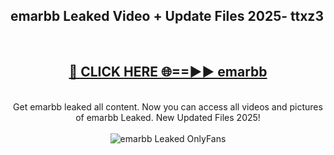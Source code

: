 <h2>emarbb Leaked Video + Update Files 2025- ttxz3</h2>
<br>
<div align="center">
<h2><a href="https://libra.edu.pl?emarbb" rel="nofollow">🔴 CLICK HERE 🌐==►► emarbb</a></h2>
<br>
Get emarbb leaked all content. Now you can access all videos and pictures of emarbb Leaked. New Updated Files 2025!
<br>
<br>
<a href="https://libra.edu.pl?emarbb" rel="nofollow" data-target="animated-image.originalLink"><img src="https://i.ibb.co.com/WyWwxjT/player-gif2.gif" alt="emarbb Leaked OnlyFans" style="max-width: 100%; display: inline-block;" data-target="animated-image.originalImage"></a>
</div>
<br>